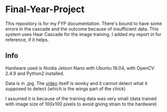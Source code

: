 # Final-Year-Project
This repository is for my FYP documentation. There's bound to have some errors in the cascade and the outcome because of insufficient data. This system uses Haar Cascade for the image training. I added my report in for reference, if it helps. 

## Info
Hardware used is Nvidia Jetson Nano with Ubuntu 18.04, with OpenCV 2.4.9 and Python2 installed.

Data is in .jpg. The [video](link:https://youtu.be/GZvi0dwVT-M) itself is wonky and it cannot detect what it supposed to detect (which is the wings part of the chick)

I assumed it is because of the training data was very small (data trained with image size of 100x100 pixels to avoid giving strain to the hardware)

